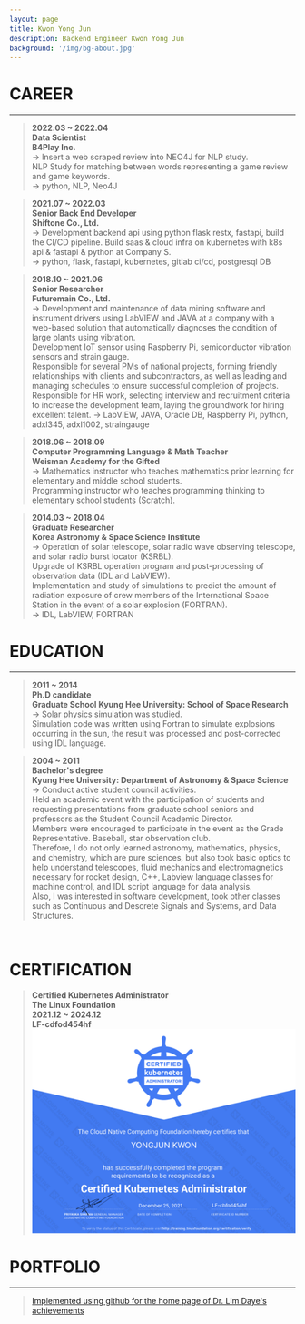 ```yaml
---
layout: page
title: Kwon Yong Jun
description: Backend Engineer Kwon Yong Jun
background: '/img/bg-about.jpg'
---
```

# CAREER
- - -
> __2022.03 ~ 2022.04__  
__Data Scientist__  
__B4Play Inc.__  
-> Insert a web scraped review into NEO4J for NLP study.  
NLP Study for matching between words representing a game review and game keywords.  
-> python, NLP, Neo4J  

> __2021.07 ~ 2022.03__  
__Senior Back End Developer__  
__Shiftone Co., Ltd.__  
-> Development backend api using python flask restx, fastapi, build the CI/CD pipeline.
Build saas & cloud infra on kubernetes with k8s api & fastapi & python at Company S.  
-> python, flask, fastapi, kubernetes, gitlab ci/cd, postgresql DB  

> __2018.10 ~ 2021.06__  
__Senior Researcher__  
__Futuremain Co., Ltd.__  
-> Development and maintenance of data mining software and instrument drivers using LabVIEW and JAVA at a company with a web-based solution that automatically diagnoses the condition of large plants using vibration.  
Development IoT sensor using Raspberry Pi, semiconductor vibration sensors and strain gauge.  
Responsible for several PMs of national projects, forming friendly relationships with clients and subcontractors, as well as leading and managing schedules to ensure successful completion of projects.  
Responsible for HR work, selecting interview and recruitment criteria to increase the development team, laying the groundwork for hiring excellent talent.
-> LabVIEW, JAVA, Oracle DB, Raspberry Pi, python, adxl345, adxl1002, straingauge

> __2018.06 ~ 2018.09__  
__Computer Programming Language & Math Teacher__  
__Weisman Academy for the Gifted__  
-> Mathematics instructor who teaches mathematics prior learning for elementary and middle school students.  
Programming instructor who teaches programming thinking to elementary school students (Scratch).

> __2014.03 ~ 2018.04__  
__Graduate Researcher__  
__Korea Astronomy & Space Science Institute__  
-> Operation of solar telescope, solar radio wave observing telescope, and solar radio burst locator (KSRBL).  
Upgrade of KSRBL operation program and post-processing of observation data (IDL and LabVIEW).  
Implementation and study of simulations to predict the amount of radiation exposure of crew members of the International Space Station in the event of a solar explosion (FORTRAN).  
-> IDL, LabVIEW, FORTRAN  

# EDUCATION
- - -
> __2011 ~ 2014__  
__Ph.D candidate__   
__Graduate School Kyung Hee University: School of Space Research__  
-> Solar physics simulation was studied.  
Simulation code was written using Fortran to simulate explosions occurring in the sun,
the result was processed and post-corrected using IDL language.

> __2004 ~ 2011__  
__Bachelor's degree__  
__Kyung Hee University: Department of Astronomy & Space Science__  
-> Conduct active student council activities.  
Held an academic event with the participation of students and requesting presentations from graduate school seniors and professors as the Student Council Academic Director.  
Members were encouraged to participate in the event as the Grade Representative. Baseball, star observation club.  
Therefore, I do not only learned astronomy, mathematics, physics, and chemistry, which are pure sciences, but also took basic optics to help understand telescopes, fluid mechanics and electromagnetics necessary for rocket design, C++, Labview language classes for machine control, and IDL script language for data analysis.  
Also, I was interested in software development, took other classes such as Continuous and Descrete Signals and Systems, and Data Structures.  
<br>

# CERTIFICATION
> __Certified Kubernetes Administrator__  
__The Linux Foundation__  
__2021.12 ~ 2024.12__  
__LF-cdfod454hf__  
![Link](https://github.com/KYJiya/KYJiya.github.io/blob/master/img/pdf/yongjun-kwon-fcded267-b431-4827-86b8-64fd6b4151ac-certificate.png)  

# PORTFOLIO
- - -  
> [Implemented using github for the home page of Dr. Lim Daye's achievements](https://dayelim.github.io)  